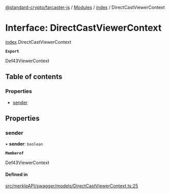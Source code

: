 [@standard-crypto/farcaster-js](../README.md) / [Modules](../modules.md) / [index](../modules/index.md) / DirectCastViewerContext

# Interface: DirectCastViewerContext

[index](../modules/index.md).DirectCastViewerContext

**`Export`**

Def43ViewerContext

## Table of contents

### Properties

- [sender](index.DirectCastViewerContext.md#sender)

## Properties

### sender

• **sender**: `boolean`

**`Memberof`**

Def43ViewerContext

#### Defined in

[src/merkleAPI/swagger/models/DirectCastViewerContext.ts:25](https://github.com/standard-crypto/farcaster-js/blob/main/src/merkleAPI/swagger/models/DirectCastViewerContext.ts#L25)
